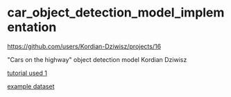 # car_object_detection_model_implementation
https://github.com/users/Kordian-Dziwisz/projects/16

"Cars on the highway" object detection model
Kordian Dziwisz

[tutorial used 1](https://pyimagesearch.com/2020/07/13/r-cnn-object-detection-with-keras-tensorflow-and-deep-learning/)

[example dataset](https://github.com/datitran/raccoon_dataset/tree/master/data)
